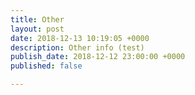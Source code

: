 ```yaml
---
title: Other
layout: post
date: 2018-12-13 10:19:05 +0000
description: Other info (test)
publish_date: 2018-12-12 23:00:00 +0000
published: false

---
```

